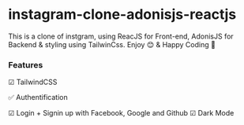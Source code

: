 # instagram-clone-adonisjs-reactjs
This is a clone of instgram, using ReacJS for Front-end, AdonisJS for Backend & styling using TailwinCss.
Enjoy 😊 & Happy Coding 💛

### Features 
☑ TailwindCSS

✅ Authentification

☑ Login + Signin up with Facebook, Google and Github
☑ Dark Mode

